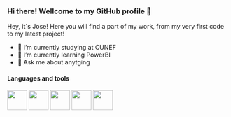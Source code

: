 ### Hi there! Wellcome to my GitHub profile 👋

Hey, it´s Jose! Here you will find a part of my work, from my very first code to my latest project!

- 🔭 I’m currently studying at CUNEF
- 🌱 I’m currently learning PowerBI
- 💬 Ask me about anytging

#### Languages and tools
<code><img height="45" src="https://rstudio.com/wp-content/uploads/2018/10/RStudio-Logo-Flat.png"></code>
<code><img height="45" src="https://upload.wikimedia.org/wikipedia/commons/thumb/c/c3/Python-logo-notext.svg/1200px-Python-logo-notext.svg.png"></code>
<code><img height="45" src="https://chocolatey.org/content/packageimages/azure-data-studio.1.25.2.png"></code>
<code><img height="45" src="https://www.tableau.com/sites/default/files/pages/tableau_cmyk_2015.png"></code>
<code><img height="45" src="https://www.docker.com/sites/default/files/d8/styles/role_icon/public/2019-07/Moby-logo.png?itok=sYH_JEaJ"></code>
